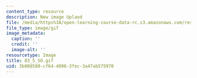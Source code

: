 ```yaml
---
content_type: resource
description: New image Uplaod
file: /media/https%3A/open-learning-course-data-rc.s3.amazonaws.com/res-21g-01-kana-spring-2010/3b008580cf6440963fec3a47ab575970_03_5_SO.gif
file_type: image/gif
image_metadata:
  caption: ''
  credit: ''
  image-alt: ''
resourcetype: Image
title: 03_5_SO.gif
uid: 3b008580-cf64-4096-3fec-3a47ab575970
---
```

